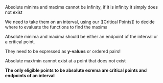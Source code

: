 

Absolute minima and maxima cannot be infinity, if it is infinity it simply does not exist

We need to take them on an interval, using our [[Critical Points]] to decide where to evaluate the functions to find the maxima

Absolute minima and maxima should be either an endpoint of the interval or a critical point.

They need to be expressed as **y-values** or ordered pairs!

Absolute max/min cannot exist at a point that does not exist

**The only eligible points to be absolute exrema are critical points and endpoints of an interval**
